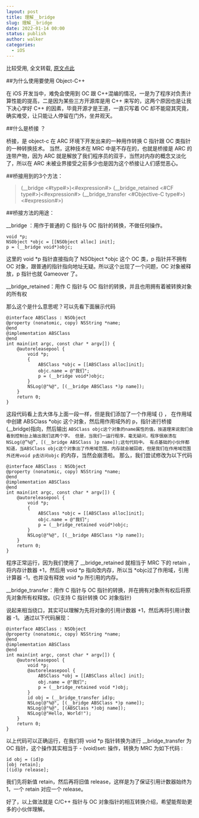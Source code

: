 ```yaml
---
layout: post
title: 理解__bridge
slug: 理解__bridge
date: 2022-01-14 00:00
status: publish
author: walker
categories: 
  - iOS
---
```


比较受用, 全文转载, [原文点此](https://abson.github.io/2016/08/19/Object-C-理解桥接/)

##为什么使用要使用 Object-C++

在 iOS 开发当中，难免会使用到 OC 跟 C++混编的情况，一是为了程序对负责计算性能的提高，二是因为某些三方开源库是用 C++ 来写的，这两个原因也是让我下决心学好 C++ 的因素，毕竟开源才是王道，一直只写着 OC 却不能窥其究竟，确实难受，让只能让人停留在门外，坐井观天。

##什么是桥接 ？

桥接，是 object-c 在 ARC 环境下开发出来的一种用作转换 C 指针跟 OC 类指针的一种转换技术。
当然，这种技术在 MRC 中是不存在的，也就是桥接是 ARC 的连带产物，因为 ARC 就是解放了我们程序员的双手，当然对内存的概念又淡化了，所以在 ARC 未被业界接受之前多少也是因为这个桥接让人们感觉恶心。

##桥接用到的3个方法：

>(__bridge <#type#>)<#expression#>
(__bridge_retained <#CF type#>)<#expression#>
(__bridge_transfer <#Objective-C type#>)<#expression#>)

##桥接方法的用途：

__bridge ：用作于普通的 C 指针与 OC 指针的转换，不做任何操作。

```
void *p;
NSObject *objc = [[NSObject alloc] init];
p = (__bridge void*)objc;
```

这里的 void *p 指针直接指向了 NSObject *objc 这个 OC 类，p 指针并不拥有 OC 对象，跟普通的指针指向地址无疑。所以这个出现了一个问题，OC 对象被释放，p 指针也就 Gameover 了。

__bridge_retained：用作 C 指针与 OC 指针的转换，并且也用拥有着被转换对象的所有权

那么这个是什么意思呢？可以先看下面展示代码

```
@interface ABSClass : NSObject
@property (nonatomic, copy) NSString *name;
@end
@implementation ABSClass
@end
int main(int argc, const char * argv[]) {
    @autoreleasepool {
        void *p;
        {
            ABSClass *objc = [[ABSClass alloc]init];
            objc.name = @"我们";
            p = (__bridge void*)objc;
        }
        NSLog(@"%@", [(__bridge ABSClass *)p name]);
    }
    return 0;
}
```

这段代码看上去大体与上面一段一样，但是我们添加了一个作用域 {} ， 在作用域中创建 ABSClass *objc 这个对象，然后用作用域外的 p，指针进行桥接(__bridge)指向，然后输出 `ABSClass objc这个对象的name属性的值，按道理来说我们会看到控制台上输出我们这两个字。 但是，当我们一运行程序，毫无疑问，程序很崩溃在NSLog(@”%@”, [(__bridge ABSClass )p name]);这句代码中。 有点基础的小伙伴都知道，当ABSClass objc这个对象出了作用域范围，内存就会被回收，但是我们在作用域范围外还用void p去访问objc` 的内存，当然会崩溃啦。
那么，我们尝试修改为以下代码

```
@interface ABSClass : NSObject
@property (nonatomic, copy) NSString *name;
@end
@implementation ABSClass
@end
int main(int argc, const char * argv[]) {
    @autoreleasepool {
        void *p;
        {
            ABSClass *objc = [[ABSClass alloc]init];
            objc.name = @"我们";
            p = (__bridge_retained void*)objc;
        }
        NSLog(@"%@", [(__bridge ABSClass *)p name]);
    }
    return 0;
}
```

程序正常运行，因为我们使用了 __bridge_retained 就相当于 MRC 下的 retain ，将内存计数器 +1，然后用 void *p 指向改内存，所以当 *objc过了作用域，引用计算器 -1，也并没有释放 void *p 所引用的内存。

__bridge_transfer：用作 C 指针与 OC 指针的转换，并在拥有对象所有权后将原先对象所有权释放。(只支持 C 指针转换 OC 对象指针)

说起来相当绕口，其实可以理解为先将对象的引用计数器 +1，然后再将引用计数器 -1。
通过以下代码展现：

```
@interface ABSClass : NSObject
@property (nonatomic, copy) NSString *name;
@end
@implementation ABSClass
@end
int main(int argc, const char * argv[]) {
    @autoreleasepool {
        void *p;
        @autoreleasepool {
            ABSClass *obj = [[ABSClass alloc] init];
            obj.name = @"我们";
            p = (__bridge_retained void *)obj;
        }
        id obj = (__bridge_transfer id)p;
        NSLog(@"%@", [(__bridge ABSClass *)p name]);
        NSLog(@"%@", [(ABSClass *)obj name]);
        NSLog(@"Hello, World!");
    }
    return 0;
}
```

以上代码可以正确运行，在我们将 void *p 指针转换为进行 __bridge_transfer 为 OC 指针，这个操作其实相当于 - (void)set: 操作，转换为 MRC 为如下代码 :

```
id obj = (id)p
[obj retain];
[(id)p release];
```

我们先将新值 retain，然后再将旧值 release，这样是为了保证引用计数器始终为1，一个 retain 对应一个 release。

好了，以上做法就是 C/C++ 指针与 OC 对象指针的相互转换介绍，希望能帮助更多的小伙伴理解。
